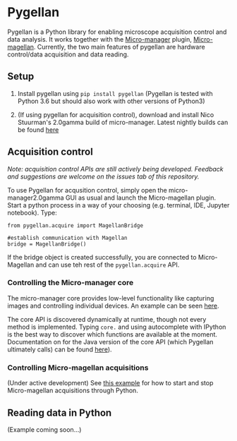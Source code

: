 # Pygellan
Pygellan is a Python library for enabling microscope acquisition control and data analysis. It works together with the [Micro-manager](https://micro-manager.org/) plugin, [Micro-magellan](https://micro-manager.org/wiki/MicroMagellan). Currently, the two main features of pygellan are hardware control/data acquisition and data reading.

## Setup
1. Install pygellan using `pip install pygellan` (Pygellan is tested with Python 3.6 but should also work with other versions of Python3)

2. (If using pygellan for acquisition control), download and install Nico Stuurman's 2.0gamma build of micro-manager. Latest nightly builds can be found [here](https://micro-manager.org/wiki/Version_2.0)

## Acquisition control
*Note: acquisition control APIs are still actively being developed. Feedback and suggestions are welcome on the issues tab of this repository.*

To use Pygellan for acqusition control, simply open the micro-manager2.0gamma GUI as usual and launch the Micro-magellan plugin. Start a python process in a way of your choosing (e.g. terminal, IDE, Jupyter notebook). Type:

````
from pygellan.acquire import MagellanBridge

#establish communication with Magellan
bridge = MagellanBridge()
````
If the bridge object is created successfully, you are connected to Micro-Magellan and can use teh rest of the `pygellan.acquire` API.

### Controlling the Micro-manager core
The micro-manager core provides low-level functionality like capturing images and controlling individual devices. An example can be seen [here](https://github.com/henrypinkard/Pygellan/blob/master/examples/micromanager_core.py).

The core API is discovered dynamically at runtime, though not every method is implemented. Typing `core.` and using autocomplete with IPython is the best way to discover which functions are available at the moment. Documentation on for the Java version of the core API (which Pygellan ultimately calls) can be found [here](https://valelab4.ucsf.edu/~MM/doc-2.0.0-gamma/mmcorej/mmcorej/CMMCore.html)).

### Controlling Micro-magellan acquisitions
(Under active development)
See [this example](https://github.com/henrypinkard/Pygellan/blob/master/examples/run_acquisition.py) for how to start and stop Micro-magellan acquisitions through Python.

## Reading data in Python
(Example coming soon...)

